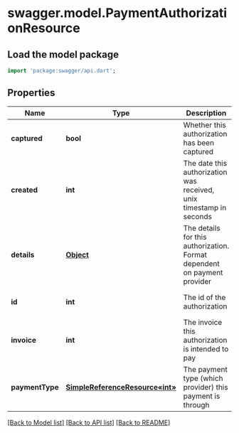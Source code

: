 # swagger.model.PaymentAuthorizationResource

## Load the model package
```dart
import 'package:swagger/api.dart';
```

## Properties
Name | Type | Description | Notes
------------ | ------------- | ------------- | -------------
**captured** | **bool** | Whether this authorization has been captured | [optional] [default to null]
**created** | **int** | The date this authorization was received, unix timestamp in seconds | [optional] [default to null]
**details** | [**Object**](Object.md) | The details for this authorization. Format dependent on payment provider | [optional] [default to null]
**id** | **int** | The id of the authorization | [optional] [default to null]
**invoice** | **int** | The invoice this authorization is intended to pay | [optional] [default to null]
**paymentType** | [**SimpleReferenceResource«int»**](SimpleReferenceResource«int».md) | The payment type (which provider) this payment is through | [default to null]

[[Back to Model list]](../README.md#documentation-for-models) [[Back to API list]](../README.md#documentation-for-api-endpoints) [[Back to README]](../README.md)


